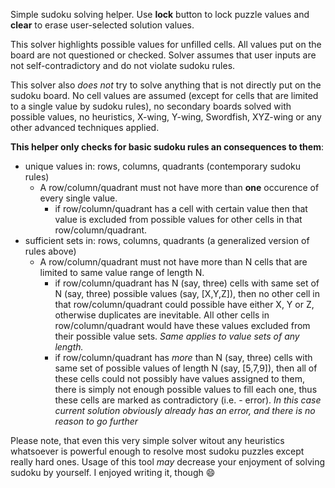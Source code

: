 Simple sudoku solving helper. Use **lock** button to lock puzzle values and **clear** to erase user-selected solution values.

This solver highlights possible values for unfilled cells. All values put on the board are not questioned or checked. Solver assumes that user inputs are not self-contradictory and do not violate sudoku rules. 

This solver also _does not_ try to solve anything that is not directly put on the sudoku board. No cell values are assumed (except for cells that are limited to a single value by sudoku rules), no secondary boards solved with possible values, no heuristics, X-wing, Y-wing, Swordfish, XYZ-wing or any other advanced techniques applied.


**This helper only checks for basic sudoku rules an consequences to them**:
- unique values in: rows, columns, quadrants (contemporary sudoku rules)
  - A row/column/quadrant must not have more than **one** occurence of every single value.
    - if row/column/quadrant has a cell with certain value then that value is excluded from possible values for other cells in that row/column/quadrant.
- sufficient sets in: rows, columns, quadrants (a generalized version of rules above)
  - A row/column/quadrant must not have more than N cells that are limited to same value range of length N.
    - if row/column/quadrant has N (say, three) cells with same set of N (say, three) possible values (say, [X,Y,Z]), then no other cell in that row/column/quadrant could possible have either X, Y or Z, otherwise duplicates are inevitable. All other cells in row/column/quadrant would have these values excluded from their possible value sets. *Same applies to value sets of any length.*
    - if row/column/quadrant has _more_ than N (say, three) cells with same set of possible values of length N (say, [5,7,9]), then all of these cells could not possibly have values assigned to them, there is simply not enough possible values to fill each one, thus these cells are marked as contradictory (i.e. - error). *In this case current solution obviously already has an error, and there is no reason to go further*

Please note, that even this very simple solver witout any heuristics whatsoever is powerful enough to resolve most sudoku puzzles except really hard ones. Usage of this tool *may* decrease your enjoyment of solving sudoku by yourself. I enjoyed writing it, though 😄
